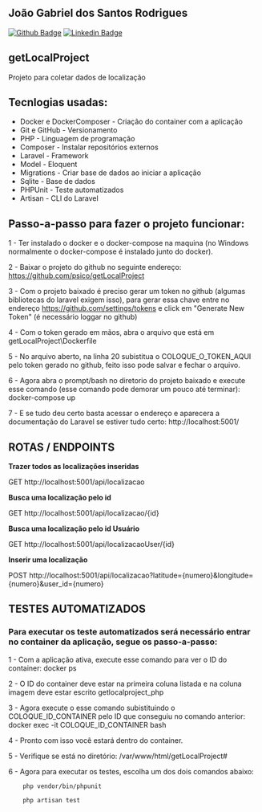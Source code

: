 ## João Gabriel dos Santos Rodrigues
[![Github Badge](https://img.shields.io/badge/-Github-000?style=flat-square&logo=Github&logoColor=white&link=)](https://github.com/psico)
[![Linkedin Badge](https://img.shields.io/badge/-LinkedIn-blue?style=flat-square&logo=Linkedin&logoColor=white&link=https://www.linkedin.com/in/jo%C3%A3o-gabriel-dos-santos-rodrigues-34378323/?locale=en_US)](https://www.linkedin.com/in/jo%C3%A3o-gabriel-dos-santos-rodrigues-34378323/?locale=en_US)



## getLocalProject
Projeto para coletar dados de localização



## Tecnlogias usadas:
 - Docker e DockerComposer - Criação do container com a aplicação
 - Git e GitHub - Versionamento
 - PHP - Linguagem de programação
 - Composer - Instalar repositórios externos
 - Laravel - Framework
 - Model - Eloquent
 - Migrations - Criar base de dados ao iniciar a aplicação
 - Sqlite - Base de dados
 - PHPUnit - Teste automatizados
 - Artisan - CLI do Laravel



## Passo-a-passo para fazer o projeto funcionar:

1 - Ter instalado o docker e o docker-compose na maquina (no Windows normalmente o docker-compose é instalado junto do docker).

2 - Baixar o projeto do github no seguinte endereço: https://github.com/psico/getLocalProject

3 - Com o projeto baixado é preciso gerar um token no github (algumas bibliotecas do laravel exigem isso), para gerar essa chave entre no endereço https://github.com/settings/tokens e click em "Generate New Token" (é necessário loggar no github)

4 - Com o token gerado em mãos, abra o arquivo que está em getLocalProject\Dockerfile

5 - No arquivo aberto, na linha 20 subistitua o COLOQUE_O_TOKEN_AQUI pelo token gerado no github, feito isso pode salvar e fechar o arquivo.

6 - Agora abra o prompt/bash no diretorio do projeto baixado e execute esse comando (esse comando pode demorar um pouco até terminar): docker-compose up 

7 - E se tudo deu certo basta acessar o endereço e aparecera a documentação do Laravel se estiver tudo certo: http://localhost:5001/



## ROTAS / ENDPOINTS

**Trazer todos as localizações inseridas**

GET http://localhost:5001/api/localizacao


**Busca uma localização pelo id** 

GET http://localhost:5001/api/localizacao/{id}


**Busca uma localização pelo id Usuário** 

GET http://localhost:5001/api/localizacaoUser/{id}


**Inserir uma localização** 

POST http://localhost:5001/api/localizacao?latitude={numero}&longitude={numero}&user_id={numero}


## TESTES AUTOMATIZADOS

### Para executar os teste automatizados será necessário entrar no container da aplicação, segue os passo-a-passo:
1 - Com a aplicação ativa, execute esse comando para ver o ID do container: docker ps

2 - O ID do container deve estar na primeira coluna listada e na coluna imagem deve estar escrito getlocalproject_php

3 - Agora execute o esse comando subistituindo o COLOQUE_ID_CONTAINER pelo ID que conseguiu no comando anterior: docker exec -it COLOQUE_ID_CONTAINER bash

4 - Pronto com isso você estará dentro do container.

5 - Verifique se está no diretório: /var/www/html/getLocalProject#

6 - Agora para executar os testes, escolha um dos dois comandos abaixo:
        
        php vendor/bin/phpunit
        
        php artisan test


<!--
6 - Agora abra o prompt/bash no diretorio do projeto baixado e execute esse comando(selecione o ponto no final também): docker build -t image-get-local-project .

7 - Ainda no prompt/bash execute esse outro comando: docker run -p 5001:5001 image-get-local-project

docker run -p 5001:5001 -d --name devtest --mount source=myvol2,target=. image-get-local-project
-->

